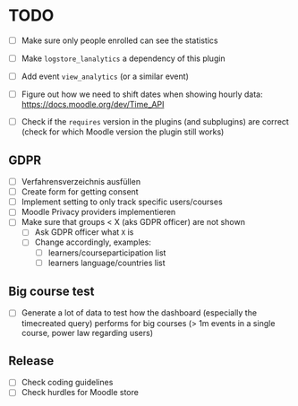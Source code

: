 # TODO

- [ ] Make sure only people enrolled can see the statistics
- [ ] Make `logstore_lanalytics` a dependency of this plugin
- [ ] Add event `view_analytics` (or a similar event)
- [ ] Figure out how we need to shift dates when showing hourly data: https://docs.moodle.org/dev/Time_API
- [ ] Check if the `requires` version in the plugins (and subplugins) are correct (check for which Moodle version the plugin still works)


## GDPR
- [ ] Verfahrensverzeichnis ausfüllen
- [ ] Create form for getting consent
- [ ] Implement setting to only track specific users/courses
- [ ] Moodle Privacy providers implementieren
- [ ] Make sure that groups < X (aks GDPR officer) are not shown
  - [ ] Ask GDPR officer what `X` is
  - [ ] Change accordingly, examples:
    - [ ] learners/courseparticipation list
    - [ ] learners language/countries list

## Big course test
- [ ] Generate a lot of data to test how the dashboard (especially the timecreated query) performs for big courses (> 1m events in a single course, power law regarding users)

## Release
- [ ] Check coding guidelines
- [ ] Check hurdles for Moodle store